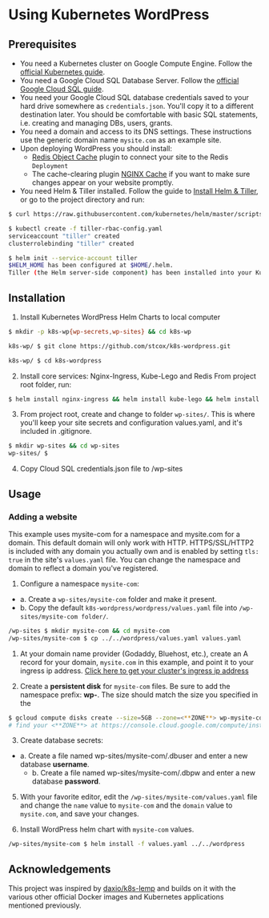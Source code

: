 # Using Kubernetes WordPress
## Prerequisites
* You need a Kubernetes cluster on Google Compute Engine. Follow the [official Kubernetes guide](https://cloud.google.com/kubernetes-engine/docs/how-to/creating-a-container-cluster "Creating a Container Cluster").
* You need a Google Cloud SQL Database Server. Follow the [official Google Cloud SQL guide](https://cloud.google.com/sql/docs/mysql/create-instance "Create Google Cloud SQL instance").
* You need your Google Cloud SQL database credentials saved to your hard drive somewhere as `credentials.json`. You'll copy it to a different destination later. You should be comfortable with basic SQL statements, i.e. creating and managing DBs, users, grants.
* You need a domain and access to its DNS settings. These instructions use the generic domain name `mysite.com` as an example site.
* Upon deploying WordPress you should install:
  * [Redis Object Cache](https://wordpress.org/plugins/redis-cache/ "Redis Object Cache plugin for WordPress") plugin to connect your site to the Redis `Deployment`
  * The cache-clearing plugin [NGINX Cache](https://wordpress.org/plugins/nginx-cache/) if you want to make sure changes appear on your website promptly.
* You need Helm & Tiller installed. Follow the guide to [Install Helm & Tiller](https://docs.helm.sh/using_helm/#installing-helm), or go to the project directory and run:
```bash
$ curl https://raw.githubusercontent.com/kubernetes/helm/master/scripts/get | bash

$ kubectl create -f tiller-rbac-config.yaml
serviceaccount "tiller" created
clusterrolebinding "tiller" created

$ helm init --service-account tiller
$HELM_HOME has been configured at $HOME/.helm.
Tiller (the Helm server-side component) has been installed into your Kubernetes Cluster.
```

## Installation
1. Install Kubernetes WordPress Helm Charts to local computer
```bash
$ mkdir -p k8s-wp{wp-secrets,wp-sites} && cd k8s-wp

k8s-wp/ $ git clone https://github.com/stcox/k8s-wordpress.git

k8s-wp/ $ cd k8s-wordpress
```

2. Install core services: Nginx-Ingress, Kube-Lego and Redis
From project root folder, run:
```bash
$ helm install nginx-ingress && helm install kube-lego && helm install redis
```

3. From project root, create and change to folder `wp-sites/`. This is where you'll keep your site secrets and configuration values.yaml, and it's included in .gitignore.
```bash
$ mkdir wp-sites && cd wp-sites
wp-sites/ $
```

4. Copy Cloud SQL credentials.json file to /wp-sites

## Usage
### Adding a website
This example uses mysite-com for a namespace and mysite.com for a domain. This default domain will only work with HTTP. HTTPS/SSL/HTTP2 is included with any domain you actually own and is enabled by setting `tls: true` in the site's `values.yaml` file. You can change the namespace and domain to reflect a domain you've registered.

1. Configure a namespace `mysite-com`:
  - a. Create a `wp-sites/mysite-com` folder and make it present.
  - b. Copy the default `k8s-wordpress/wordpress/values.yaml` file into `/wp-sites/mysite-com folder/`.
```bash
/wp-sites $ mkdir mysite-com && cd mysite-com
/wp-sites/mysite-com $ cp ../../wordpress/values.yaml values.yaml
```



1. At your domain name provider (Godaddy, Bluehost, etc.), create an A record for your domain, `mysite.com` in this example, and point it to your ingress ip address. [Click here to get your cluster's ingress ip address](http://localhost:8001/api/v1/namespaces/kube-system/services/https:kubernetes-dashboard:/proxy/#!/service?namespace=nginx-ingress)

2. Create a **persistent disk** for `mysite-com` files. Be sure to add the namespace prefix: **wp-**. The size should match the size you specified in the
```bash
$ gcloud compute disks create --size=5GB --zone=<**ZONE**> wp-mysite-com
# find your <**ZONE**> at https://console.cloud.google.com/compute/instanceGroups/list
```

3. Create database secrets:
  - a. Create a file named wp-sites/mysite-com/.dbuser and enter a new database **username**.
	- b. Create a file named wp-sites/mysite-com/.dbpw and enter a new database **password**.


5. With your favorite editor, edit the `/wp-sites/mysite-com/values.yaml` file and change the `name` value to `mysite-com` and the `domain` value to `mysite.com`, and save your changes.

6. Install WordPress helm chart with `mysite-com` values.
```bash
/wp-sites/mysite-com $ helm install -f values.yaml ../../wordpress
```

## Acknowledgements
This project was inspired by [daxio/k8s-lemp](https://github.com/daxio/k8s-lemp) and builds on it with the various other official Docker images and Kubernetes applications mentioned previously.
